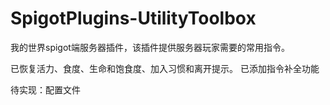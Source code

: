 # SpigotPlugins-UtilityToolbox
我的世界spigot端服务器插件，该插件提供服务器玩家需要的常用指令。

已恢复活力、食度、生命和饱食度、加入习惯和离开提示。
已添加指令补全功能

待实现：配置文件
